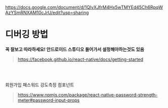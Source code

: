 
https://docs.google.com/document/d/1QlvXJfrM4Hx5wTMYEd45Ch6RpqWAzYSmRNXAM10cJrU/edit?usp=sharing

# 디버깅 방법
**꼭 잘보고 따라하세요! 안드로이드 스튜디오 들어가서 설정해야하는것도 있음**

> https://facebook.github.io/react-native/docs/getting-started

<br>
<br>

회원가입 패스워드 강도측정 컴포넌트
> https://www.npmjs.com/package/react-native-password-strength-meter#password-input-props
